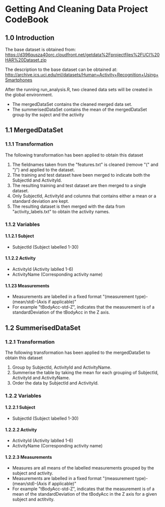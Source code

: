 # Getting And Cleaning Data Project CodeBook

## 1.0 Introduction
The base dataset is obtained from:
https://d396qusza40orc.cloudfront.net/getdata%2Fprojectfiles%2FUCI%20HAR%20Dataset.zip

The description to the base dataset can be obtained at:
http://archive.ics.uci.edu/ml/datasets/Human+Activity+Recognition+Using+Smartphones 

After the running run_analysis.R, two cleaned data sets will be created in the global environment. 
- The mergedDataSet contains the cleaned merged data set.
- The summerisedDataSet contains the mean of the mergedDataSet group by the suject and the activity

## 1.1 MergedDataSet

### 1.1.1 Transformation
The following transformation has been applied to obtain this dataset
1. The fieldnames taken from the "features.txt" is cleaned (remove "(" and ")") and applied to the dataset.
2. The training and test dataset have been merged to indicate both the SubjectId and ActivityId.
3. The resulting training and test dataset are then merged to a single dataset.
4. Only SubjectId, ActivityId and columns that contains either a mean or a standard deviation are kept.
5. The resulting dataset is then merged with the data from "activity_labels.txt" to obtain the activity names.

### 1.1.2 Variables

#### 1.1.2.1 Subject
- SubjectId (Subject labelled 1-30)

#### 1.1.2.2 Activity
- ActivityId (Activity lablled 1-6)
- ActivityName (Corresponding activity name)

#### 1.1.23 Measurements
- Measurements are labelled in a fixed format "(measurement type)-(mean/std)-(Axis if applicable)"
- For example "tBodyAcc-std-Z", indicates that the measurement is of a standardDeviation of the tBodyAcc in the Z axis.

## 1.2 SummerisedDataSet

### 1.2.1 Transformation
The following transformation has been applied to the mergedDataSet to obtain this dataset
1. Group by SubjectId, ActivityId and ActivityName.
2. Summerise the table by taking the mean for each grouping of SubjectId, ActivityId and ActivityName.
3. Order the data by SubjectId and ActivityId.
 
### 1.2.2 Variables

#### 1.2.2.1 Subject
- SubjectId (Subject labelled 1-30)

#### 1.2.2.2 Activity
- ActivityId (Activity lablled 1-6)
- ActivityName (Corresponding activity name)

#### 1.2.2.3 Measurements
- Measures are all means of the labelled measurements grouped by the subject and activity.
- Measurements are labelled in a fixed format "(measurement type)-(mean/std)-(Axis if applicable)"
- For example "tBodyAcc-std-Z", indicates that the measurement is of a mean of the standardDeviation of the tBodyAcc in the Z axis for a given subject and actitvity.
